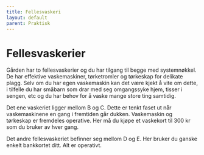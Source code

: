 ```yaml
---
title: Fellesvaskeri
layout: default
parent: Praktisk
---
```


# Fellesvaskerier
Gården har to fellesvaskerier og du har tilgang til begge med systemnøkkel. De har effektive vaskemaskiner, tørketromler og tørkeskap for delikate plagg. Selv om du har egen vaskemaskin kan det være kjekt å vite om dette, i tilfelle du har småbarn 
som drar med seg omgangssyke hjem, tisser i sengen, etc og du har behov for å vaske mange store ting samtidig.

Det ene vaskeriet ligger mellom B og C. Dette er tenkt faset ut når vaskemaskinene en gang i fremtiden går dukken. Vaskemaskin og tørkeskap er fremdeles operative. Her må du kjøpe et vaskekort til 300 kr som du bruker av hver gang.

Det andre fellesvaskeriet befinner seg mellom D og E. Her bruker du ganske enkelt bankkortet ditt. Alt er operativt.
